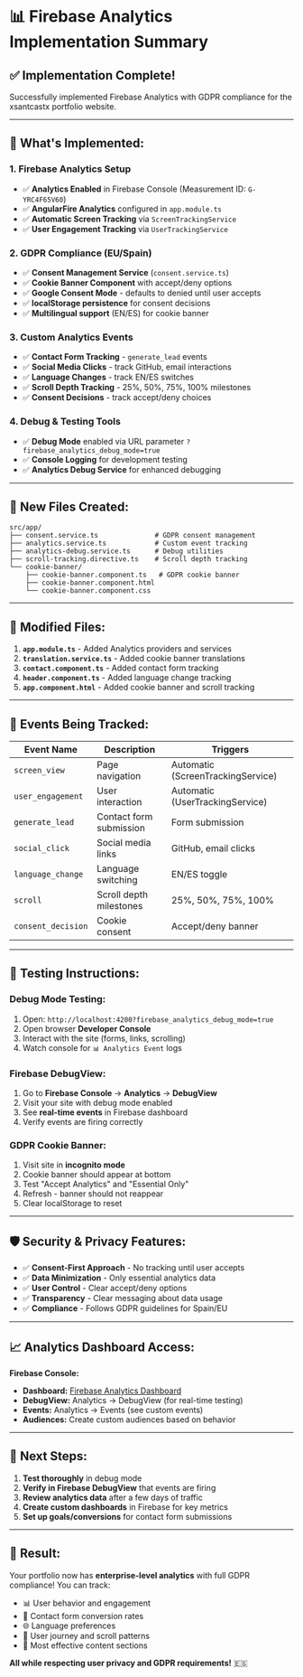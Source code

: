 # 📊 Firebase Analytics Implementation Summary

## ✅ **Implementation Complete!**

Successfully implemented Firebase Analytics with GDPR compliance for the xsantcastx portfolio website.

---

## 🚀 **What's Implemented:**

### **1. Firebase Analytics Setup**
- ✅ **Analytics Enabled** in Firebase Console (Measurement ID: `G-YRC4F65V60`)
- ✅ **AngularFire Analytics** configured in `app.module.ts`
- ✅ **Automatic Screen Tracking** via `ScreenTrackingService`
- ✅ **User Engagement Tracking** via `UserTrackingService`

### **2. GDPR Compliance (EU/Spain)**
- ✅ **Consent Management Service** (`consent.service.ts`)
- ✅ **Cookie Banner Component** with accept/deny options
- ✅ **Google Consent Mode** - defaults to denied until user accepts
- ✅ **localStorage persistence** for consent decisions
- ✅ **Multilingual support** (EN/ES) for cookie banner

### **3. Custom Analytics Events**
- ✅ **Contact Form Tracking** - `generate_lead` events
- ✅ **Social Media Clicks** - track GitHub, email interactions
- ✅ **Language Changes** - track EN/ES switches
- ✅ **Scroll Depth Tracking** - 25%, 50%, 75%, 100% milestones
- ✅ **Consent Decisions** - track accept/deny choices

### **4. Debug & Testing Tools**
- ✅ **Debug Mode** enabled via URL parameter `?firebase_analytics_debug_mode=true`
- ✅ **Console Logging** for development testing
- ✅ **Analytics Debug Service** for enhanced debugging

---

## 📁 **New Files Created:**

```
src/app/
├── consent.service.ts              # GDPR consent management
├── analytics.service.ts            # Custom event tracking
├── analytics-debug.service.ts      # Debug utilities
├── scroll-tracking.directive.ts    # Scroll depth tracking
└── cookie-banner/
    ├── cookie-banner.component.ts   # GDPR cookie banner
    ├── cookie-banner.component.html
    └── cookie-banner.component.css
```

---

## 🔧 **Modified Files:**

1. **`app.module.ts`** - Added Analytics providers and services
2. **`translation.service.ts`** - Added cookie banner translations
3. **`contact.component.ts`** - Added contact form tracking
4. **`header.component.ts`** - Added language change tracking
5. **`app.component.html`** - Added cookie banner and scroll tracking

---

## 🎯 **Events Being Tracked:**

| Event Name | Description | Triggers |
|------------|-------------|----------|
| `screen_view` | Page navigation | Automatic (ScreenTrackingService) |
| `user_engagement` | User interaction | Automatic (UserTrackingService) |
| `generate_lead` | Contact form submission | Form submission |
| `social_click` | Social media links | GitHub, email clicks |
| `language_change` | Language switching | EN/ES toggle |
| `scroll` | Scroll depth milestones | 25%, 50%, 75%, 100% |
| `consent_decision` | Cookie consent | Accept/deny banner |

---

## 🧪 **Testing Instructions:**

### **Debug Mode Testing:**
1. Open: `http://localhost:4200?firebase_analytics_debug_mode=true`
2. Open browser **Developer Console**
3. Interact with the site (forms, links, scrolling)
4. Watch console for `📊 Analytics Event` logs

### **Firebase DebugView:**
1. Go to **Firebase Console** → **Analytics** → **DebugView**
2. Visit your site with debug mode enabled
3. See **real-time events** in Firebase dashboard
4. Verify events are firing correctly

### **GDPR Cookie Banner:**
1. Visit site in **incognito mode**
2. Cookie banner should appear at bottom
3. Test "Accept Analytics" and "Essential Only"
4. Refresh - banner should not reappear
5. Clear localStorage to reset

---

## 🛡️ **Security & Privacy Features:**

- ✅ **Consent-First Approach** - No tracking until user accepts
- ✅ **Data Minimization** - Only essential analytics data
- ✅ **User Control** - Clear accept/deny options
- ✅ **Transparency** - Clear messaging about data usage
- ✅ **Compliance** - Follows GDPR guidelines for Spain/EU

---

## 📈 **Analytics Dashboard Access:**

**Firebase Console:**
- **Dashboard:** [Firebase Analytics Dashboard](https://console.firebase.google.com/project/xsantcastx-1694b/analytics)
- **DebugView:** Analytics → DebugView (for real-time testing)
- **Events:** Analytics → Events (see custom events)
- **Audiences:** Create custom audiences based on behavior

---

## 🔄 **Next Steps:**

1. **Test thoroughly** in debug mode
2. **Verify in Firebase DebugView** that events are firing
3. **Review analytics data** after a few days of traffic
4. **Create custom dashboards** in Firebase for key metrics
5. **Set up goals/conversions** for contact form submissions

---

## 🎉 **Result:**

Your portfolio now has **enterprise-level analytics** with full GDPR compliance! You can track:
- 📊 User behavior and engagement
- 📝 Contact form conversion rates  
- 🌐 Language preferences
- 📱 User journey and scroll patterns
- 🎯 Most effective content sections

**All while respecting user privacy and GDPR requirements!** 🇪🇸